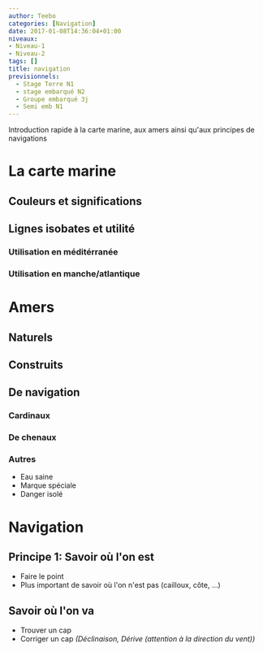 ```yaml
---
author: Teebo
categories: [Navigation]
date: 2017-01-08T14:36:04+01:00
niveaux:
- Niveau-1
- Niveau-2
tags: []
title: navigation
previsionnels:
  - Stage Terre N1
  - stage embarqué N2
  - Groupe embarqué 3j
  - Semi emb N1
---
```

Introduction rapide à la carte marine, aux amers ainsi qu'aux principes de navigations
<!--more-->
# La carte marine

## Couleurs et significations

## Lignes isobates et utilité

### Utilisation en méditérranée

### Utilisation en manche/atlantique

# Amers

## Naturels

## Construits

## De navigation

### Cardinaux

### De chenaux

### Autres

* Eau saine
* Marque spéciale
* Danger isolé

# Navigation

## Principe 1: Savoir où l'on est

* Faire le point
* Plus important de savoir où l'on n'est pas (cailloux, côte, ...)

## Savoir où l'on va

* Trouver un cap
* Corriger un cap *(Déclinaison, Dérive (attention à la direction du vent))*
